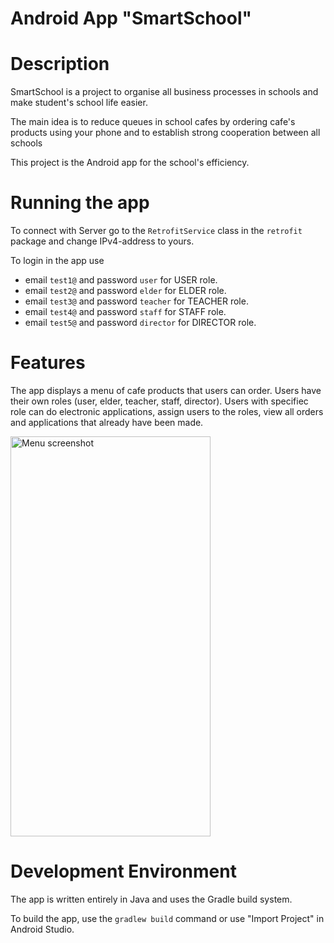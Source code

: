 Android App "SmartSchool"
======================

# Description
SmartSchool is a project to organise all business processes in schools
and make student's school life easier.

The main idea is to reduce queues in school cafes
by ordering cafe's products using your phone
and to establish strong cooperation between all schools

This project is the Android app for the school's efficiency.

# Running the app
To connect with Server go to the `RetrofitService` class in the `retrofit` package and change IPv4-address to yours.

To login in the app use 
- email `test1@` and password `user` for USER role.
- email `test2@` and password `elder` for ELDER role.
- email `test3@` and password `teacher` for TEACHER role.
- email `test4@` and password `staff` for STAFF role.
- email `test5@` and password `director` for DIRECTOR role.

# Features
The app displays a menu of cafe products that users can order. Users have their own roles (user, elder, teacher, staff, director). 
Users with specifiec role can do electronic applications, assign users to the roles, view all orders and applications that already have been made.
<div>
  <img align="center" src="" alt="Menu screenshot" height="640" width="320">
</div>

# Development Environment
The app is written entirely in Java and uses the Gradle build system.

To build the app, use the `gradlew build` command or use "Import Project" in
Android Studio.
